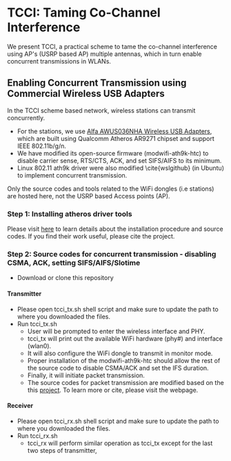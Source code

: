 # TCCI: Taming Co-Channel Interference 
We present TCCI, a practical scheme to tame the co-channel interference using AP's (USRP based AP) multiple antennas, which in turn enable concurrent transmissions in WLANs. 

## Enabling Concurrent Transmission using Commercial Wireless USB Adapters

In the TCCI scheme based network, wireless stations can transmit concurrently.

- For the stations, we use [Alfa AWUS036NHA Wireless USB Adapters](http://www.amazon.com/dp/B004Y6MIXS?tag=modwiffir-20), which are built using Qualcomm Atheros AR9271 chipset and support IEEE 802.11b/g/n.
- We have modified its open-source firmware (modwifi-ath9k-htc) to disable carrier sense, RTS/CTS, ACK, and set SIFS/AIFS to its minimum. 
- Linux 802.11 ath9k driver were also modified \cite{wslgithub} (in Ubuntu) to implement concurrent transmission.

Only the source codes and tools related to the WiFi dongles (i.e stations) are hosted here, not the USRP based Access points (AP).

### Step 1: Installing atheros driver tools

Please visit [here](https://github.com/vanhoefm/modwifi/blob/master/README.md) to learn details about the installation procedure and source codes. If you find their work useful, please cite the project. 

### Step 2: Source codes for concurrent transmission - disabling CSMA, ACK, setting SIFS/AIFS/Slotime

- Download or clone this repository
#### Transmitter
- Please open tcci_tx.sh shell script and make sure to update the path to where you downloaded the files.
- Run tcci_tx.sh 
  - User will be prompted to enter the wireless interface and PHY. 
  - tcci_tx will print out the available WiFi hardware (phy#) and interface (wlan0).
  - It will also configure the WiFi dongle to transmit in monitor mode. 
  - Proper installation of the modwifi-ath9k-htc should allow the rest of the source code to disable CSMA/ACK and set the IFS duration.
  - Finally, it will initiate packet transmission. 
  - The source codes for packet transmission are modified based on the this [project](https://befinitiv.wordpress.com/wifibroadcast-analog-like-transmission-of-live-video-data/wifibroadcast-fpv-manual-setup/). To learn more or cite, please visit the webpage.
 
 #### Receiver
 - Please open tcci_rx.sh shell script and make sure to update the path to where you downloaded the files.
 - Run tcci_rx.sh 
    - tcci_rx will perform similar operation as tcci_tx except for the last two steps of transmitter,
    
  
  
